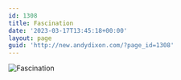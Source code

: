 ```yaml
---
id: 1308
title: Fascination
date: '2023-03-17T13:45:18+00:00'
layout: page
guid: 'http://new.andydixon.com/?page_id=1308'
---
```


![Fascination](https://i0.wp.com/assets.g8x2.ldn.idrivee2-23.com/posters/Fascination%2001.jpg?w=1200&ssl=1 "Fascination")